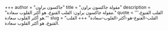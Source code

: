 +++
author = "جاكسون براون"
title = "مقولة جاكسون براون"
description = "مقولة جاكسون براون: القلب القنوع، هو أكثر القلوب سعادة."
quote = '''القلب القنوع، هو أكثر القلوب سعادة.''' 
slug = "القلب-القنوع-هو-أكثر-القلوب-سعادة"
+++
القلب القنوع، هو أكثر القلوب سعادة.
